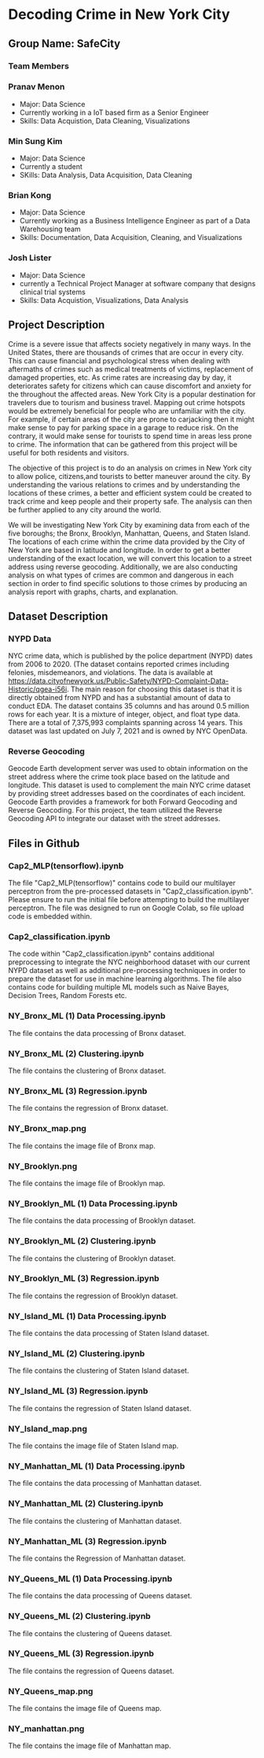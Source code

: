 # Decoding Crime in New York City 

## Group Name: SafeCity

### Team Members 

### Pranav Menon
- Major: Data Science 
- Currently working in a IoT based firm as a Senior Engineer
- Skills: Data Acquistion, Data Cleaning, Visualizations 

### Min Sung Kim
- Major: Data Science
- Currently a student
- SKills: Data Analysis, Data Acquisition, Data Cleaning

### Brian Kong 
- Major: Data Science 
- Currently working as a Business Intelligence Engineer as part of a Data Warehousing team
- Skills: Documentation, Data Acquisition, Cleaning, and Visualizations

### Josh Lister
- Major: Data Science
- currently a Technical Project Manager at software company that designs clinical trial systems
- Skills: Data Acquistion, Visualizations, Data Analysis 


## Project Description 

Crime is a severe issue that affects society negatively in many ways. In the United States, there are thousands of crimes that are occur in every city. This can cause financial and psychological stress when dealing with aftermaths of crimes such as medical treatments of victims, replacement of damaged properties, etc. As crime rates are increasing day by day, it deteriorates safety for citizens which can cause discomfort and anxiety for the throughout the affected areas. New York City is a popular destination for travelers due to tourism and business travel. Mapping out crime hotspots would be extremely beneficial for people who are unfamiliar with the city. For example, if certain areas of the city are prone to carjacking then it might make sense to pay for parking space in a garage to reduce risk. On the contrary, it would make sense for tourists to spend time in areas less prone to crime. The information that can be gathered from this project will be useful for both residents and visitors.

The objective of this project is to do an analysis on crimes in New York city to allow police, citizens,and tourists to better maneuver around the city. By understanding the various relations to crimes and by understanding the locations of these crimes, a better and efficient system could be created to track crime and keep people and their property safe. The analysis can then be further applied to any city around the world.

We will be investigating New York City by examining data from each of the five boroughs; the Bronx, Brooklyn, Manhattan, Queens, and Staten Island. The locations of each crime within the crime data provided by the City of New York are based in latitude and longitude. In order to get a better understanding of the exact location, we will convert this location to a street address using reverse geocoding. Additionally, we are also conducting analysis on what types of crimes are common and dangerous in each section in order to find specific solutions to those crimes by producing an analysis report with graphs, charts, and explanation.

## Dataset Description 

### NYPD Data

NYC crime data, which is published by the police department (NYPD) dates from 2006 to 2020. (The dataset contains reported crimes including felonies, misdemeanors, and violations. The data is available at https://data.cityofnewyork.us/Public-Safety/NYPD-Complaint-Data-Historic/qgea-i56i. The main reason for choosing this dataset is that it is directly obtained from NYPD and has a substantial amount of data to conduct EDA. The dataset contains 35 columns and has around 0.5 million rows for each year. It is a mixture of integer, object, and float type data. There are a total of 7,375,993 complaints spanning across 14 years. This dataset was last updated on July 7, 2021 and is owned by NYC OpenData.

### Reverse Geocoding

Geocode Earth development server was used to obtain information on the street address where the crime took place based on the latitude and longitude. This dataset is used to complement the main NYC crime dataset by providing street addresses based on the coordinates of each incident. Geocode Earth provides a framework for both Forward Geocoding and Reverse Geocoding. For this project, the team utilized the Reverse Geocoding API to integrate our dataset with the street addresses.


## Files in Github
### Cap2_MLP(tensorflow).ipynb

The file "Cap2_MLP(tensorflow)" contains code to build our multilayer perceptron from the pre-processed datasets in "Cap2_classification.ipynb". Please ensure to run the initial file before attempting to build the multilayer perceptron. The file was designed to run on Google Colab, so file upload code is embedded within.

### Cap2_classification.ipynb

The code within "Cap2_classification.ipynb" contains additional preprocessing to integrate the NYC neighborhood dataset with our current NYPD dataset as well as additional pre-processing techniques in order to prepare the dataset for use in machine learning algorithms. The file also contains code for building multiple ML models such as Naive Bayes, Decision Trees, Random Forests etc.

### NY_Bronx_ML (1) Data Processing.ipynb

The file contains the data processing of Bronx dataset. 

### NY_Bronx_ML (2) Clustering.ipynb

The file contains the clustering of Bronx dataset. 

### NY_Bronx_ML (3) Regression.ipynb

The file contains the regression of Bronx dataset. 

### NY_Bronx_map.png

The file contains the image file of Bronx map. 

### NY_Brooklyn.png

The file contains the image file of Brooklyn map.

### NY_Brooklyn_ML (1) Data Processing.ipynb

The file contains the data processing of Brooklyn dataset. 

### NY_Brooklyn_ML (2) Clustering.ipynb

The file contains the clustering of Brooklyn dataset. 

### NY_Brooklyn_ML (3) Regression.ipynb

The file contains the regression of Brooklyn dataset. 

### NY_Island_ML (1) Data Processing.ipynb

The file contains the data processing of Staten Island dataset.

### NY_Island_ML (2) Clustering.ipynb

The file contains the clustering of Staten Island dataset.

### NY_Island_ML (3) Regression.ipynb

The file contains the regression of Staten Island dataset.

### NY_Island_map.png

The file contains the image file of Staten Island map.

### NY_Manhattan_ML (1) Data Processing.ipynb

The file contains the data processing of Manhattan dataset.

### NY_Manhattan_ML (2) Clustering.ipynb

The file contains the clustering of Manhattan dataset.

### NY_Manhattan_ML (3) Regression.ipynb

The file contains the Regression of Manhattan dataset.

### NY_Queens_ML (1) Data Processing.ipynb

The file contains the data processing of Queens dataset.

### NY_Queens_ML (2) Clustering.ipynb

The file contains the clustering of Queens dataset.

### NY_Queens_ML (3) Regression.ipynb

The file contains the regression of Queens dataset.

### NY_Queens_map.png

The file contains the image file of Queens map.

### NY_manhattan.png

The file contains the image file of Manhattan map.

